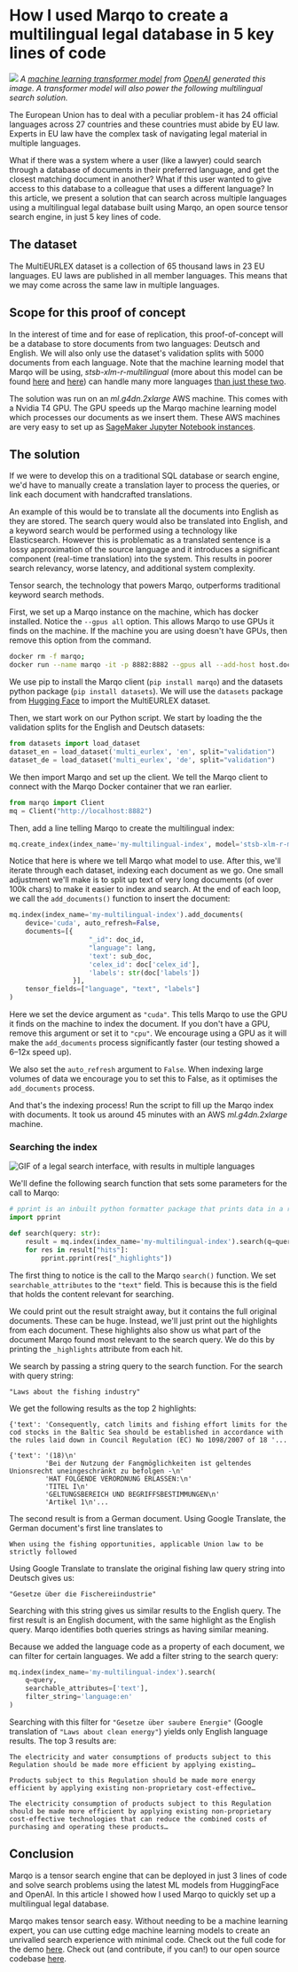 # How I used Marqo to create a multilingual legal database in 5 key lines of code
![](assets/robot_lawyer.png)
*A [machine learning transformer model](https://openai.com/dall-e-2/) 
from [OpenAI](https://openai.com/) 
generated this image. A transformer model will also power the following multilingual search solution.*


The European Union has to deal with a peculiar problem - it has 24 official languages across 27 countries and these countries must abide by EU law. Experts in EU law have the complex task of navigating legal material in multiple languages.

What if there was a system where a user (like a lawyer) could search through a database of documents in their preferred language, and get the closest matching document in another? What if this user wanted to give access to this database to a colleague that uses a different language?
In this article, we present a solution that can search across multiple languages using a multilingual legal database built using Marqo, an open source tensor search engine, in just 5 key lines of code.
## The dataset 

The MultiEURLEX dataset is a collection of 65 thousand laws in 23 EU languages. EU laws are published in all member languages. This means that we may come across the same law in multiple languages.

## Scope for this proof of concept
In the interest of time and for ease of replication, this proof-of-concept will be a database to store documents from two languages: Deutsch and English. 
We will also only use the dataset's validation splits with 5000 documents from each language. 
Note that the machine learning model that Marqo will be using, _stsb-xlm-r-multilingual_ (more about this model can be found 
[here](https://www.sbert.net/docs/pretrained_models.html#multi-lingual-models) and 
[here](https://huggingface.co/sentence-transformers/stsb-xlm-r-multilingual)) 
can handle many more languages 
[than just these two](https://metatext.io/models/sentence-transformers-stsb-xlm-r-multilingual). 

The solution was run on an _ml.g4dn.2xlarge_ AWS machine. This comes with a Nvidia T4 GPU. 
The GPU speeds up the Marqo machine learning model which processes our documents as we insert them. 
These AWS machines are very easy to set up as 
[SageMaker Jupyter Notebook instances](https://aws.amazon.com/pm/sagemaker/). 

## The solution
If we were to develop this on a traditional SQL database or search engine, we'd have to manually create a translation 
layer to process the queries, or link each document with handcrafted translations. 

An example of this would be to translate all the documents into English as they are stored. The search query would also 
be translated into English, and a keyword search would be performed using a technology like Elasticsearch. However this
is problematic as a translated sentence is a lossy approximation of the source language and it introduces a significant component (real-time translation) into the system. This results in poorer search relevancy, worse latency, and additional system complexity.  

Tensor search, the technology that powers Marqo, outperforms traditional keyword search methods.

First, we set up a Marqo instance on the machine, which has docker installed. Notice the `--gpus all` option. 
This allows Marqo to use GPUs it finds on the machine. If the machine you are using doesn't have GPUs, then remove this option from the command. 
```sh
docker rm -f marqo; 
docker run --name marqo -it -p 8882:8882 --gpus all --add-host host.docker.internal:host-gateway marqoai/marqo:latest
```
We use pip to install the Marqo client (`pip install marqo`) and the datasets python package (`pip install datasets`). 
We will use the `datasets` package from [Hugging Face](https://huggingface.co/docs/datasets/index)
to import the MultiEURLEX dataset.

Then, we start work on our Python script. We start by loading the the validation splits for the English and Deutsch datasets:
```python
from datasets import load_dataset 
dataset_en = load_dataset('multi_eurlex', 'en', split="validation")
dataset_de = load_dataset('multi_eurlex', 'de', split="validation")
```
We then import Marqo and set up the client. We tell the Marqo client to connect with the Marqo Docker container that we ran earlier.

```python
from marqo import Client
mq = Client("http://localhost:8882")    
```
Then, add a line telling Marqo to create the multilingual index: 
```python
mq.create_index(index_name='my-multilingual-index', model='stsb-xlm-r-multilingual')
```
Notice that here is where we tell Marqo what model to use. After this, we'll iterate through each dataset, indexing each document as we go. 
One small adjustment we'll make is to split up text of very long documents (of over 100k chars) to make it easier to index and search. 
At the end of each loop, we call the `add_documents()` function to insert the document:
```python
mq.index(index_name='my-multilingual-index').add_documents(
    device='cuda', auto_refresh=False,
    documents=[{
                    "_id": doc_id,
                    "language": lang,
                    'text': sub_doc,
                    'celex_id': doc['celex_id'],
                    'labels': str(doc['labels'])
                }],
    tensor_fields=["language", "text", "labels"]
)
```
Here we set the device argument as `"cuda"`. This tells Marqo to use the GPU it finds on the machine to index the document. 
If you don't have a GPU, remove this argument or set it to `"cpu"`. We encourage using a GPU as it will make the `add_documents` 
process significantly faster (our testing showed a 6–12x speed up). 

We also set the `auto_refresh` argument to `False`. When indexing large volumes of data we encourage you to set this to False, as it optimises the `add_documents` process. 

And that's the indexing process! Run the script to fill up the Marqo index with documents. It took us around 45 minutes 
with an AWS _ml.g4dn.2xlarge_ machine. 

### Searching the index
![GIF of a legal search interface, with results in multiple languages](assets/fishing_search.gif)

We'll define the following search function that sets some parameters for the call to Marqo:
```python
# pprint is an inbuilt python formatter package that prints data in a readable way
import pprint 

def search(query: str):
    result = mq.index(index_name='my-multilingual-index').search(q=query, searchable_attributes=["text"])
    for res in result["hits"]:
        pprint.pprint(res["_highlights"])
```
The first thing to notice is the call to the Marqo `search()` function. We set `searchable_attributes` to the `"text"` field. 
This is because this is the field that holds the content relevant for searching.

We could print out the result straight away, but it contains the full original documents. These can be huge. Instead, 
we'll just print out the highlights from each document. These highlights also show us what part of the document Marqo 
found most relevant to the search query. We do this by printing the `_highlights` attribute from each hit.

We search by passing a string query to the search function. For the search with query string:

`"Laws about the fishing industry"`

We get the following results as the top 2 highlights: 
```
{'text': 'Consequently, catch limits and fishing effort limits for the cod stocks in the Baltic Sea should be established in accordance with the rules laid down in Council Regulation (EC) No 1098/2007 of 18 '...

{'text': '(18)\n'
         'Bei der Nutzung der Fangmöglichkeiten ist geltendes Unionsrecht uneingeschränkt zu befolgen -\n'
         'HAT FOLGENDE VERORDNUNG ERLASSEN:\n'
         'TITEL I\n'
         'GELTUNGSBEREICH UND BEGRIFFSBESTIMMUNGEN\n'
         'Artikel 1\n'...
```
The second result is from a German document. Using Google Translate, the German document's first line translates to

`When using the fishing opportunities, applicable Union law to be strictly followed`

Using Google Translate to translate the original fishing law query string into Deutsch gives us:

`"Gesetze über die Fischereiindustrie"`

Searching with this string gives us similar results to the English query. The first result is an English document, with the same highlight as the English query. Marqo identifies both queries strings as having similar meaning. 

Because we added the language code as a property of each document, we can filter for certain languages. We add a filter string to the search query:
```python
mq.index(index_name='my-multilingual-index').search(
    q=query, 
    searchable_attributes=['text'],
    filter_string='language:en'
)
```
Searching with this filter for `"Gesetze über saubere Energie"` (Google translation of `"Laws about clean energy"`) yields only English language results. The top 3 results are:
```
The electricity and water consumptions of products subject to this Regulation should be made more efficient by applying existing… 

Products subject to this Regulation should be made more energy efficient by applying existing non-proprietary cost-effective…

The electricity consumption of products subject to this Regulation should be made more efficient by applying existing non-proprietary cost-effective technologies that can reduce the combined costs of purchasing and operating these products…
```
## Conclusion

Marqo is a tensor search engine that can be deployed in just 3 lines of code and solve search problems using the latest 
ML models from HuggingFace and OpenAI. In this article I showed how I used Marqo to quickly set up a multilingual legal database.

Marqo makes tensor search easy. Without needing to be a machine learning expert, you can use cutting edge machine 
learning models to create an unrivalled search experience with minimal code. Check out the full code for the demo 
[here](eu_legal.py). Check out (and contribute, if you can!) to our open source codebase [here](https://github.com/marqo-ai/marqo). 





